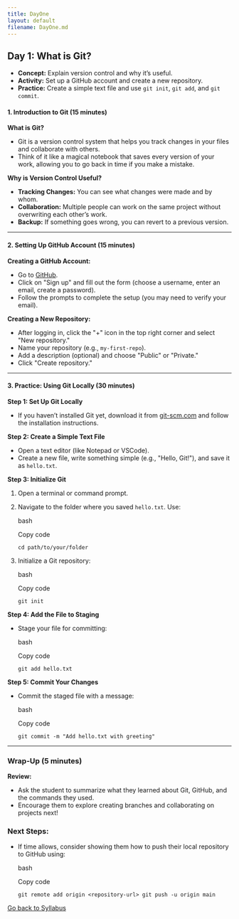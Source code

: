 ```yaml
---
title: DayOne
layout: default
filename: DayOne.md
--- 
```

## **Day 1: What is Git?**

-   **Concept:** Explain version control and why it’s useful.
-   **Activity:** Set up a GitHub account and create a new repository.
-   **Practice:** Create a simple text file and use `git init`, `git add`, and `git commit`.

#### **1. Introduction to Git (15 minutes)**

**What is Git?**

-   Git is a version control system that helps you track changes in your files and collaborate with others.
-   Think of it like a magical notebook that saves every version of your work, allowing you to go back in time if you make a mistake.

**Why is Version Control Useful?**

-   **Tracking Changes:** You can see what changes were made and by whom.
-   **Collaboration:** Multiple people can work on the same project without overwriting each other’s work.
-   **Backup:** If something goes wrong, you can revert to a previous version.

----------

#### **2. Setting Up GitHub Account (15 minutes)**

**Creating a GitHub Account:**

-   Go to [GitHub](https://github.com/).
-   Click on "Sign up" and fill out the form (choose a username, enter an email, create a password).
-   Follow the prompts to complete the setup (you may need to verify your email).

**Creating a New Repository:**

-   After logging in, click the "+" icon in the top right corner and select "New repository."
-   Name your repository (e.g., `my-first-repo`).
-   Add a description (optional) and choose "Public" or "Private."
-   Click "Create repository."

----------

#### **3. Practice: Using Git Locally (30 minutes)**

**Step 1: Set Up Git Locally**

-   If you haven’t installed Git yet, download it from [git-scm.com](https://git-scm.com/) and follow the installation instructions.

**Step 2: Create a Simple Text File**

-   Open a text editor (like Notepad or VSCode).
-   Create a new file, write something simple (e.g., "Hello, Git!"), and save it as `hello.txt`.

**Step 3: Initialize Git**

1.  Open a terminal or command prompt.
2.  Navigate to the folder where you saved `hello.txt`. Use:
    
    bash
    
    Copy code
    
    `cd path/to/your/folder` 
    
3.  Initialize a Git repository:
    
    bash
    
    Copy code
    
    `git init` 
    

**Step 4: Add the File to Staging**

-   Stage your file for committing:
    
    bash
    
    Copy code
    
    `git add hello.txt` 
    

**Step 5: Commit Your Changes**

-   Commit the staged file with a message:
    
    bash
    
    Copy code
    
    `git commit -m "Add hello.txt with greeting"` 
    

----------

### **Wrap-Up (5 minutes)**

**Review:**

-   Ask the student to summarize what they learned about Git, GitHub, and the commands they used.
-   Encourage them to explore creating branches and collaborating on projects next!

### **Next Steps:**

-   If time allows, consider showing them how to push their local repository to GitHub using:
    
    bash
    
    Copy code
    
    `git remote add origin <repository-url>
    git push -u origin main` 
    
[Go back to Syllabus](https://coco2red.github.io/)
